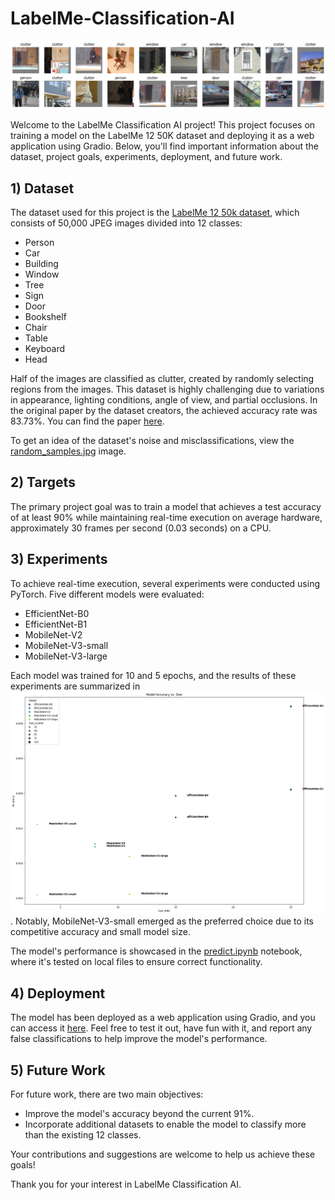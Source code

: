 # LabelMe-Classification-AI

![Random Samples](random_samples.png)

Welcome to the LabelMe Classification AI project! This project focuses on training a model on the LabelMe 12 50K dataset and deploying it as a web application using Gradio. Below, you'll find important information about the dataset, project goals, experiments, deployment, and future work.

## 1) Dataset

The dataset used for this project is the [LabelMe 12 50k dataset](https://www.kaggle.com/datasets/dschettler8845/labelme-12-50k), which consists of 50,000 JPEG images divided into 12 classes:
- Person
- Car
- Building
- Window
- Tree
- Sign
- Door
- Bookshelf
- Chair
- Table
- Keyboard
- Head

Half of the images are classified as clutter, created by randomly selecting regions from the images. This dataset is highly challenging due to variations in appearance, lighting conditions, angle of view, and partial occlusions. In the original paper by the dataset creators, the achieved accuracy rate was 83.73%. You can find the paper [here](https://people.csail.mit.edu/brussell/research/AIM-2005-025-new.pdf).

To get an idea of the dataset's noise and misclassifications, view the [random_samples.jpg](random_samples.png) image.

## 2) Targets

The primary project goal was to train a model that achieves a test accuracy of at least 90% while maintaining real-time execution on average hardware, approximately 30 frames per second (0.03 seconds) on a CPU.

## 3) Experiments

To achieve real-time execution, several experiments were conducted using PyTorch. Five different models were evaluated:
- EfficientNet-B0
- EfficientNet-B1
- MobileNet-V2
- MobileNet-V3-small
- MobileNet-V3-large

Each model was trained for 10 and 5 epochs, and the results of these experiments are summarized in ![experiment_results.jpg](experiment_results.png). Notably, MobileNet-V3-small emerged as the preferred choice due to its competitive accuracy and small model size.

The model's performance is showcased in the [predict.ipynb](predict.ipynb) notebook, where it's tested on local files to ensure correct functionality.

## 4) Deployment

The model has been deployed as a web application using Gradio, and you can access it [here](https://huggingface.co/spaces/AlbertHunduza/LabelMe-Classifier). Feel free to test it out, have fun with it, and report any false classifications to help improve the model's performance.

## 5) Future Work

For future work, there are two main objectives:
- Improve the model's accuracy beyond the current 91%.
- Incorporate additional datasets to enable the model to classify more than the existing 12 classes.

Your contributions and suggestions are welcome to help us achieve these goals!

Thank you for your interest in LabelMe Classification AI.
